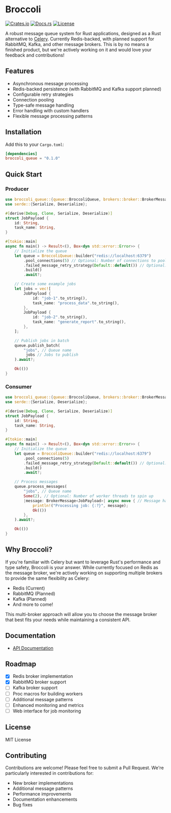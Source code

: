 # Broccoli
[![Crates.io](https://img.shields.io/crates/v/broccoli_queue)](https://crates.io/crates/broccoli_queue)
[![Docs.rs](https://docs.rs/broccoli_queue/badge.svg)](https://docs.rs/broccoli_queue)
[![License](https://img.shields.io/crates/l/broccoli_queue)](https://github.com/densumesh/broccoli/blob/main/LICENSE)

A robust message queue system for Rust applications, designed as a Rust alternative to [Celery](https://docs.celeryq.dev/en/stable/getting-started/introduction.html). Currently Redis-backed, with planned support for RabbitMQ, Kafka, and other message brokers. This is by no means a finished product, but we're actively working on it and would love your feedback and contributions!

## Features
- Asynchronous message processing
- Redis-backed persistence (with RabbitMQ and Kafka support planned)
- Configurable retry strategies
- Connection pooling
- Type-safe message handling
- Error handling with custom handlers
- Flexible message processing patterns

## Installation

Add this to your `Cargo.toml`:

```toml
[dependencies]
broccoli_queue = "0.1.0"
```

## Quick Start

### Producer
```rust
use broccoli_queue::{queue::BroccoliQueue, brokers::broker::BrokerMessage};
use serde::{Serialize, Deserialize};

#[derive(Debug, Clone, Serialize, Deserialize)]
struct JobPayload {
    id: String,
    task_name: String,
}

#[tokio::main]
async fn main() -> Result<(), Box<dyn std::error::Error>> {
    // Initialize the queue
    let queue = BroccoliQueue::builder("redis://localhost:6379")
        .pool_connections(5) // Optional: Number of connections to pool
        .failed_message_retry_strategy(Default::default()) // Optional: Retry strategy (max retries, etc)
        .build()
        .await?;

    // Create some example jobs
    let jobs = vec![
        JobPayload {
            id: "job-1".to_string(),
            task_name: "process_data".to_string(),
        },
        JobPayload {
            id: "job-2".to_string(),
            task_name: "generate_report".to_string(),
        },
    ];

    // Publish jobs in batch
    queue.publish_batch(
        "jobs", // Queue name
         jobs // Jobs to publish
    ).await?;

    Ok(())
}
```

### Consumer
```rust
use broccoli_queue::{queue::BroccoliQueue, brokers::broker::BrokerMessage};
use serde::{Serialize, Deserialize};

#[derive(Debug, Clone, Serialize, Deserialize)]
struct JobPayload {
    id: String,
    task_name: String,
}

#[tokio::main]
async fn main() -> Result<(), Box<dyn std::error::Error>> {
    // Initialize the queue
    let queue = BroccoliQueue::builder("redis://localhost:6379")
        .pool_connections(5)
        .failed_message_retry_strategy(Default::default()) // Optional: Retry strategy (max retries, etc)
        .build()
        .await?;

    // Process messages
    queue.process_messages(
        "jobs", // Queue name
        Some(2), // Optional: Number of worker threads to spin up
        |message: BrokerMessage<JobPayload>| async move { // Message handler
            println!("Processing job: {:?}", message);
            Ok(())
        },
    ).await?;

    Ok(())
}
```

## Why Broccoli?

If you're familiar with Celery but want to leverage Rust's performance and type safety, Broccoli is your answer. While currently focused on Redis as the message broker, we're actively working on supporting multiple brokers to provide the same flexibility as Celery:

- Redis (Current)
- RabbitMQ (Planned)
- Kafka (Planned)
- And more to come!

This multi-broker approach will allow you to choose the message broker that best fits your needs while maintaining a consistent API.

## Documentation

- [API Documentation](https://docs.rs/broccoli_queue)

## Roadmap

- [x] Redis broker implementation
- [x] RabbitMQ broker support
- [ ] Kafka broker support
- [ ] Proc macros for building workers
- [ ] Additional message patterns
- [ ] Enhanced monitoring and metrics
- [ ] Web interface for job monitoring

## License

MIT License

## Contributing

Contributions are welcome! Please feel free to submit a Pull Request. We're particularly interested in contributions for:

- New broker implementations
- Additional message patterns
- Performance improvements
- Documentation enhancements
- Bug fixes
